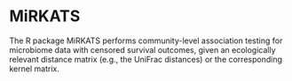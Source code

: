 # MiRKATS

The R package MiRKATS performs community-level association testing for microbiome data with censored survival outcomes, given an ecologically relevant distance matrix (e.g., the UniFrac distances) or the corresponding kernel matrix. 

